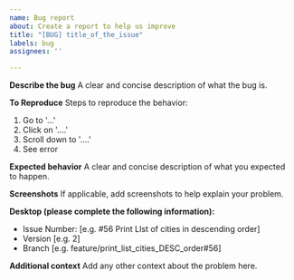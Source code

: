 ```yaml
---
name: Bug report
about: Create a report to help us improve
title: "[BUG] title_of_the_issue"
labels: bug
assignees: ''

---
```


**Describe the bug**
A clear and concise description of what the bug is.

**To Reproduce**
Steps to reproduce the behavior:
1. Go to '...'
2. Click on '....'
3. Scroll down to '....'
4. See error

**Expected behavior**
A clear and concise description of what you expected to happen.

**Screenshots**
If applicable, add screenshots to help explain your problem.

**Desktop (please complete the following information):**
 - Issue Number: [e.g. #56 Print LIst of cities in descending order]
 - Version [e.g. 2]
- Branch [e.g. feature/print_list_cities_DESC_order#56]

**Additional context**
Add any other context about the problem here.

